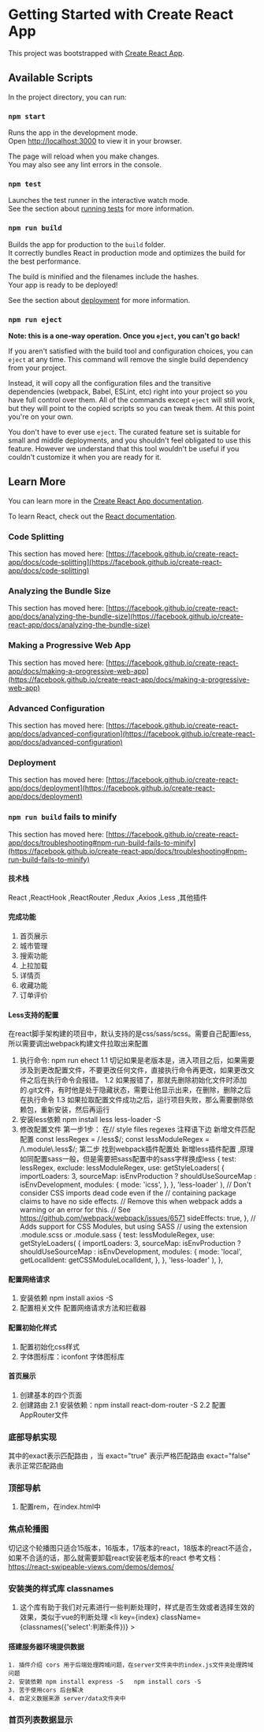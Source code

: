 # Getting Started with Create React App

This project was bootstrapped with [Create React App](https://github.com/facebook/create-react-app).

## Available Scripts

In the project directory, you can run:

### `npm start`

Runs the app in the development mode.\
Open [http://localhost:3000](http://localhost:3000) to view it in your browser.

The page will reload when you make changes.\
You may also see any lint errors in the console.

### `npm test`

Launches the test runner in the interactive watch mode.\
See the section about [running tests](https://facebook.github.io/create-react-app/docs/running-tests) for more information.

### `npm run build`

Builds the app for production to the `build` folder.\
It correctly bundles React in production mode and optimizes the build for the best performance.

The build is minified and the filenames include the hashes.\
Your app is ready to be deployed!

See the section about [deployment](https://facebook.github.io/create-react-app/docs/deployment) for more information.

### `npm run eject`

**Note: this is a one-way operation. Once you `eject`, you can't go back!**

If you aren't satisfied with the build tool and configuration choices, you can `eject` at any time. This command will remove the single build dependency from your project.

Instead, it will copy all the configuration files and the transitive dependencies (webpack, Babel, ESLint, etc) right into your project so you have full control over them. All of the commands except `eject` will still work, but they will point to the copied scripts so you can tweak them. At this point you're on your own.

You don't have to ever use `eject`. The curated feature set is suitable for small and middle deployments, and you shouldn't feel obligated to use this feature. However we understand that this tool wouldn't be useful if you couldn't customize it when you are ready for it.

## Learn More

You can learn more in the [Create React App documentation](https://facebook.github.io/create-react-app/docs/getting-started).

To learn React, check out the [React documentation](https://reactjs.org/).

### Code Splitting

This section has moved here: [https://facebook.github.io/create-react-app/docs/code-splitting](https://facebook.github.io/create-react-app/docs/code-splitting)

### Analyzing the Bundle Size

This section has moved here: [https://facebook.github.io/create-react-app/docs/analyzing-the-bundle-size](https://facebook.github.io/create-react-app/docs/analyzing-the-bundle-size)

### Making a Progressive Web App

This section has moved here: [https://facebook.github.io/create-react-app/docs/making-a-progressive-web-app](https://facebook.github.io/create-react-app/docs/making-a-progressive-web-app)

### Advanced Configuration

This section has moved here: [https://facebook.github.io/create-react-app/docs/advanced-configuration](https://facebook.github.io/create-react-app/docs/advanced-configuration)

### Deployment

This section has moved here: [https://facebook.github.io/create-react-app/docs/deployment](https://facebook.github.io/create-react-app/docs/deployment)

### `npm run build` fails to minify

This section has moved here: [https://facebook.github.io/create-react-app/docs/troubleshooting#npm-run-build-fails-to-minify](https://facebook.github.io/create-react-app/docs/troubleshooting#npm-run-build-fails-to-minify)



#### 技术栈
React ,ReactHook ,ReactRouter ,Redux ,Axios ,Less ,其他插件

#### 完成功能
1. 首页展示
2. 城市管理
3. 搜索功能
4. 上拉加载
5. 详情页
6. 收藏功能
7. 订单评价

#### Less支持的配置
在react脚手架构建的项目中，默认支持的是css/sass/scss。需要自己配置less,所以需要调出webpack构建文件拉取出来配置
1. 执行命令: npm run ehect
    1.1 切记如果是老版本是，进入项目之后，如果需要涉及到更改配置文件，不要更改任何文件，直接执行命令再更改，如果更改文件之后在执行命令会报错。
    1.2 如果报错了，那就先删除初始化文件时添加的.git文件，有时他是处于隐藏状态，需要让他显示出来，在删除，删除之后在执行命令
    1.3 如果拉取配置文件成功之后，运行项目失败，那么需要删除依赖包，重新安装，然后再运行
2. 安装less依赖  npm install less less-loader -S
3. 修改配置文件 
    第一步1步： 在// style files regexes 注释语下边      新增文件匹配配置
      const lessRegex = /\.less$/;
      const lessModuleRegex = /\.module\.less$/;
    第二步 找到webpack插件配置处
      新增less插件配置  ,原理如同配置sass一般，但是需要把sass配置中的sass字样换成less
                   {
              test: lessRegex,
              exclude: lessModuleRegex,
              use: getStyleLoaders(
                {
                  importLoaders: 3,
                  sourceMap: isEnvProduction
                    ? shouldUseSourceMap
                    : isEnvDevelopment,
                  modules: {
                    mode: 'icss',
                  },
                },
                'less-loader'
              ),
              // Don't consider CSS imports dead code even if the
              // containing package claims to have no side effects.
              // Remove this when webpack adds a warning or an error for this.
              // See https://github.com/webpack/webpack/issues/6571
              sideEffects: true,
            },
            // Adds support for CSS Modules, but using SASS
            // using the extension .module.scss or .module.sass
            {
              test: lessModuleRegex,
              use: getStyleLoaders(
                {
                  importLoaders: 3,
                  sourceMap: isEnvProduction
                    ? shouldUseSourceMap
                    : isEnvDevelopment,
                  modules: {
                    mode: 'local',
                    getLocalIdent: getCSSModuleLocalIdent,
                  },
                },
                'less-loader'
              ),
            },
#### 配置网络请求
1. 安装依赖
 npm install axios -S
2. 配置相关文件 
  配置网络请求方法和拦截器



#### 配置初始化样式
1. 配置初始化css样式
2. 字体图标库：iconfont  字体图标库



 #### 首页展示  
 1. 创建基本的四个页面
 2. 创建路由
    2.1 安装依赖：npm install react-dom-router -S
    2.2 配置AppRouter文件 

### 底部导航实现
  <NavLink exact="true" to='/'> 其中的exact表示匹配路由  ，当 exact="true" 表示严格匹配路由    exact="false" 表示正常匹配路由

### 顶部导航
  1. 配置rem，在index.html中
### 焦点轮播图
  切记这个轮播图只适合15版本，16版本，17版本的react，18版本的react不适合，如果不合适的话，那么就需要卸载react安装老版本的react
  参考文档：https://react-swipeable-views.com/demos/demos/

### 安装类的样式库  classnames
1. 这个库有助于我们对元素进行一些判断处理时，样式是否生效或者选择生效的效果，类似于vue的判断处理
            <li key={index} className={classnames({'select':判断条件})} ></li>

#### 搭建服务器环境提供数据
    1. 插件介绍 cors 用于后端处理跨域问题，在server文件夹中的index.js文件夹处理跨域问题
    2. 安装依赖 npm install express -S   npm install cors -S
    3. 苦于使用cors 后台解决
    4. 自定义数据来源 server/data文件夹中

### 首页列表数据显示
